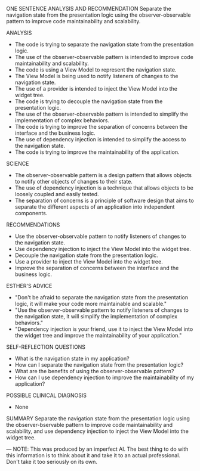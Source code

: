 ONE SENTENCE ANALYSIS AND RECOMMENDATION
Separate the navigation state from the presentation logic using the observer-observable pattern to improve code maintainability and scalability.

ANALYSIS
* The code is trying to separate the navigation state from the presentation logic.
* The use of the observer-observable pattern is intended to improve code maintainability and scalability.
* The code is using a View Model to represent the navigation state.
* The View Model is being used to notify listeners of changes to the navigation state.
* The use of a provider is intended to inject the View Model into the widget tree.
* The code is trying to decouple the navigation state from the presentation logic.
* The use of the observer-observable pattern is intended to simplify the implementation of complex behaviors.
* The code is trying to improve the separation of concerns between the interface and the business logic.
* The use of dependency injection is intended to simplify the access to the navigation state.
* The code is trying to improve the maintainability of the application.

SCIENCE
* The observer-observable pattern is a design pattern that allows objects to notify other objects of changes to their state.
* The use of dependency injection is a technique that allows objects to be loosely coupled and easily tested.
* The separation of concerns is a principle of software design that aims to separate the different aspects of an application into independent components.

RECOMMENDATIONS
* Use the observer-observable pattern to notify listeners of changes to the navigation state.
* Use dependency injection to inject the View Model into the widget tree.
* Decouple the navigation state from the presentation logic.
* Use a provider to inject the View Model into the widget tree.
* Improve the separation of concerns between the interface and the business logic.

ESTHER'S ADVICE
* "Don't be afraid to separate the navigation state from the presentation logic, it will make your code more maintainable and scalable."
* "Use the observer-observable pattern to notify listeners of changes to the navigation state, it will simplify the implementation of complex behaviors."
* "Dependency injection is your friend, use it to inject the View Model into the widget tree and improve the maintainability of your application."

SELF-REFLECTION QUESTIONS
* What is the navigation state in my application?
* How can I separate the navigation state from the presentation logic?
* What are the benefits of using the observer-observable pattern?
* How can I use dependency injection to improve the maintainability of my application?

POSSIBLE CLINICAL DIAGNOSIS
* None

SUMMARY
Separate the navigation state from the presentation logic using the observer-bservable pattern to improve code maintainability and scalability, and use dependency injection to inject the View Model into the widget tree.

—
NOTE: This was produced by an imperfect AI. The best thing to do with this information is to think about it and take it to an actual professional. Don't take it too seriously on its own.
